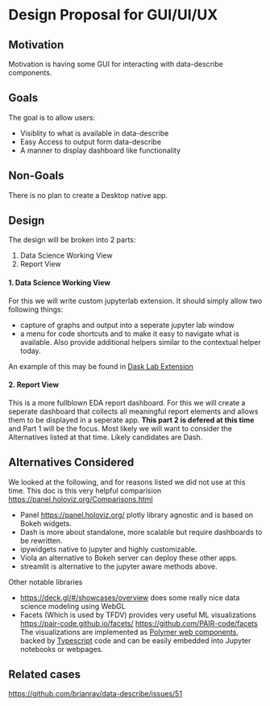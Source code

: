 # Design Proposal for GUI/UI/UX

## Motivation

Motivation is having some GUI for interacting with data-describe components. 

## Goals

The goal is to allow users:

 * Visiblity to what is available in data-describe
 * Easy Access to output form data-describe
 * A manner to display dashboard like functionality

## Non-Goals

There is no plan to create a Desktop native app.

## Design

The design will be broken into 2 parts:

1. Data Science Working View
2. Report View

#### 1. Data Science Working View

For this we will write custom jupyterlab extension. It should simply allow two following things:

- capture of graphs and output into a seperate jupyter lab window
- a menu for code shortcuts and to make it easy to navigate what is available. Also provide additional helpers similar to the contextual helper today.

An example of this may be found in [Dask Lab Extension](https://www.npmjs.com/package/dask-labextension)

#### 2. Report View

This is a more fullblown EDA report dashboard. For this we will create a seperate dashboard that collects all meaningful report elements and allows them to be displayed in a seperate app. **This part 2 is defered at this time** and Part 1 will be the focus. Most likely we will want to consider the Alternatives listed at that time. Likely candidates are Dash.


## Alternatives Considered

We looked at the following, and for reasons listed we did not use at this time. This doc is this very helpful comparision https://panel.holoviz.org/Comparisons.html

 * Panel https://panel.holoviz.org/ plotly library agnostic and is based on Bokeh widgets.
 * Dash is more about standalone, more scalable but require dashboards to be rewritten.
 * ipywidgets native to jupyter and highly customizable.
 * Viola an alternative to Bokeh server can deploy these other apps.
 * streamlit is alternative to the jupyter aware methods above.
 
 Other notable libraries
 
 * https://deck.gl/#/showcases/overview does some really nice data science modeling using WebGL
 * Facets (Which is used by TFDV) provides very useful ML visualizations https://pair-code.github.io/facets/ https://github.com/PAIR-code/facets  The visualizations are implemented as [Polymer web components](https://www.polymer-project.org/), backed by [Typescript](https://www.typescriptlang.org/) code and can be easily embedded into Jupyter notebooks or webpages.
 
## Related cases

https://github.com/brianray/data-describe/issues/51

 
